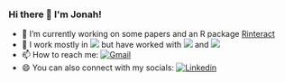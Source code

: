 ### Hi there 👋 I'm Jonah!

- 🔭 I’m currently working on some papers and an R package [Rinteract](https://github.com/jonfoong/Rinteract)
- 🌱 I work mostly in <img src="https://img.shields.io/badge/R-276DC3?style=for-the-badge&logo=r&logoColor=white" /> but have worked with <img src="https://img.shields.io/badge/Python-FFD43B?style=for-the-badge&logo=python&logoColor=blue" /> and <img src="https://img.shields.io/badge/Julia-9558B2?style=for-the-badge&logo=julia&logoColor=white" />
- 📫 How to reach me: [![Gmail](https://img.shields.io/badge/Gmail-D14836?style=for-the-badge&logo=gmail&logoColor=white)](mailto:jonahfoong@gmail.com)
- 😄 You can also connect with my socials: [![Linkedin](https://img.shields.io/badge/LinkedIn-0077B5?style=for-the-badge&logo=linkedin&logoColor=white)](https://www.linkedin.com/in/jonahfoong/)


